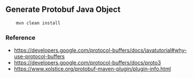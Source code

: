 ## Generate Protobuf Java Object
```shell
    mvn clean install
```



### Reference
- https://developers.google.com/protocol-buffers/docs/javatutorial#why-use-protocol-buffers
- https://developers.google.com/protocol-buffers/docs/proto3
- https://www.xolstice.org/protobuf-maven-plugin/plugin-info.html